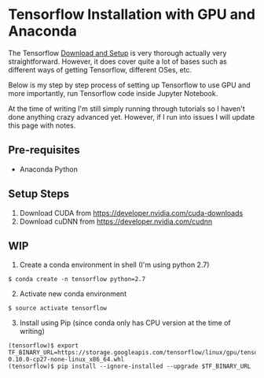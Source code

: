 # Tensorflow Installation with GPU and Anaconda

The Tensorflow [Download and Setup](https://www.tensorflow.org/versions/r0.10/get_started/os_setup.html#download-and-setup) is very thorough actually very straightforward. However, it does cover quite a lot of bases such as different ways of getting Tensorflow, different OSes, etc. 

Below is my step by step process of setting up Tensorflow to use GPU and more importantly, run Tensorflow code inside Jupyter Notebook.

At the time of writing I'm still simply running through tutorials so I haven't done anything crazy advanced yet. However, if I run into issues I will update this page with notes.

## Pre-requisites
* Anaconda Python

## Setup Steps
1. Download CUDA from https://developer.nvidia.com/cuda-downloads
2. Download cuDNN from https://developer.nvidia.com/cudnn

## WIP
1. Create a conda environment in shell (I'm using python 2.7)
```shell
$ conda create -n tensorflow python=2.7
```
2. Activate new conda environment
```shell
$ source activate tensorflow
```
3. Install using Pip (since conda only has CPU version at the time of writing)
```shell
(tensorflow)$ export TF_BINARY_URL=https://storage.googleapis.com/tensorflow/linux/gpu/tensorflow-0.10.0-cp27-none-linux_x86_64.whl
(tensorflow)$ pip install --ignore-installed --upgrade $TF_BINARY_URL
```